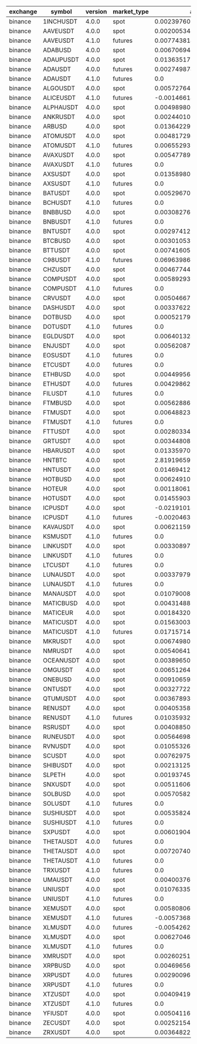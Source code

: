 | exchange | symbol | version | market_type | adg | closest_bkr | long | short |
|----------|--------|---------|-------------| --- | ----------- | ---- | ----- |
| binance | 1INCHUSDT | 4.0.0 | spot | 0.0023976068380391347 | 1.0 | True | False |
| binance | AAVEUSDT | 4.0.0 | spot | 0.0020053448424808273 | 1.0 | True | False |
| binance | AAVEUSDT | 4.1.0 | futures | 0.007743814041617281 | 0.23523533213458575 | True | False |
| binance | ADABUSD | 4.0.0 | spot | 0.006706944697521866 | 0.9994260821430768 | True | False |
| binance | ADAUPUSDT | 4.0.0 | spot | 0.013635173229322062 | 0.9995527787210017 | True | False |
| binance | ADAUSDT | 4.0.0 | futures | 0.0027498740957689893 | 1.0 | True | True |
| binance | ADAUSDT | 4.1.0 | futures | 0.0 | 0.056546951622072114 | True | False |
| binance | ALGOUSDT | 4.0.0 | spot | 0.005727642480697126 | 0.9995037210080362 | True | False |
| binance | ALICEUSDT | 4.1.0 | futures | -0.0014661438492251655 | 0.09811543379559932 | True | False |
| binance | ALPHAUSDT | 4.0.0 | spot | 0.00498980520159642 | 0.9999895486368269 | True | False |
| binance | ANKRUSDT | 4.0.0 | spot | 0.0024401017740582898 | 1.0 | True | False |
| binance | ARBUSD | 4.0.0 | spot | 0.013642290121292477 | 1.0 | True | False |
| binance | ATOMUSDT | 4.0.0 | spot | 0.004817294418739015 | 1.0 | True | False |
| binance | ATOMUSDT | 4.1.0 | futures | 0.006552931157965292 | 0.27122716635062794 | True | False |
| binance | AVAXUSDT | 4.0.0 | spot | 0.005477890346635705 | 1.0 | True | False |
| binance | AVAXUSDT | 4.1.0 | futures | 0.0 | 0.041018606895058846 | True | False |
| binance | AXSUSDT | 4.0.0 | spot | 0.013589809643070438 | 1.0 | True | False |
| binance | AXSUSDT | 4.1.0 | futures | 0.0 | 0.05895648744340688 | True | False |
| binance | BATUSDT | 4.0.0 | spot | 0.005296703053575769 | 0.9997016639466414 | True | False |
| binance | BCHUSDT | 4.1.0 | futures | 0.0 | 0.05933190387677646 | True | False |
| binance | BNBBUSD | 4.0.0 | spot | 0.0030827688546961607 | 0.999513848670165 | True | False |
| binance | BNBUSDT | 4.1.0 | futures | 0.0 | 0.015149740670450303 | True | False |
| binance | BNTUSDT | 4.0.0 | spot | 0.002974121731731616 | 1.0 | True | False |
| binance | BTCBUSD | 4.0.0 | spot | 0.0030105383216052495 | 1.0 | True | False |
| binance | BTTUSDT | 4.0.0 | spot | 0.007416057855059721 | 0.9996520965392531 | True | False |
| binance | C98USDT | 4.1.0 | futures | 0.06963986458612936 | 0.8192676396383246 | True | False |
| binance | CHZUSDT | 4.0.0 | spot | 0.004677441724223463 | 0.9992838754861437 | True | False |
| binance | COMPUSDT | 4.0.0 | spot | 0.005892938871251641 | 0.9993699400698123 | True | False |
| binance | COMPUSDT | 4.1.0 | futures | 0.0 | 0.05930253475551999 | True | False |
| binance | CRVUSDT | 4.0.0 | spot | 0.00504667872393072 | 0.9995587641398028 | True | False |
| binance | DASHUSDT | 4.0.0 | spot | 0.003376226716417019 | 1.0 | True | False |
| binance | DOTBUSD | 4.0.0 | spot | 0.0005217962486214756 | 1.0 | True | False |
| binance | DOTUSDT | 4.1.0 | futures | 0.0 | 0.053866930056324556 | True | False |
| binance | EGLDUSDT | 4.0.0 | spot | 0.006401324727268953 | 0.9994251128643428 | True | False |
| binance | ENJUSDT | 4.0.0 | spot | 0.0056208731138891466 | 1.0 | True | False |
| binance | EOSUSDT | 4.1.0 | futures | 0.0 | 0.059534273779218765 | True | False |
| binance | ETCUSDT | 4.0.0 | futures | 0.0 | 0.05932230391734765 | True | True |
| binance | ETHBUSD | 4.0.0 | spot | 0.004499564390767263 | 0.9992516924195711 | True | False |
| binance | ETHUSDT | 4.0.0 | futures | 0.0042986236777069475 | 0.3757087951010889 | True | True |
| binance | FILUSDT | 4.1.0 | futures | 0.0 | 0.057929611557373674 | True | False |
| binance | FTMBUSD | 4.0.0 | spot | 0.005628862458959327 | 1.0 | True | False |
| binance | FTMUSDT | 4.0.0 | spot | 0.0064882366788705514 | 0.9999282631086106 | True | False |
| binance | FTMUSDT | 4.1.0 | futures | 0.0 | 0.05584547458771839 | True | False |
| binance | FTTUSDT | 4.0.0 | spot | 0.0028033468897994407 | 1.0 | True | False |
| binance | GRTUSDT | 4.0.0 | spot | 0.0034480882099496846 | 1.0 | True | False |
| binance | HBARUSDT | 4.0.0 | spot | 0.013359705908314368 | 0.9993727717946025 | True | False |
| binance | HNTBTC | 4.0.0 | spot | 2.8191965930401963e-05 | 1.0 | True | False |
| binance | HNTUSDT | 4.0.0 | spot | 0.014694120188100568 | 0.9994328389489131 | True | False |
| binance | HOTBUSD | 4.0.0 | spot | 0.006249105082388295 | 0.9999264471530898 | True | False |
| binance | HOTEUR | 4.0.0 | spot | 0.001180612063650388 | 1.0 | True | False |
| binance | HOTUSDT | 4.0.0 | spot | 0.014559039570493981 | 0.9993541657603258 | True | False |
| binance | ICPUSDT | 4.0.0 | spot | -0.02191014550837722 | 0.9979751430364359 | True | False |
| binance | ICPUSDT | 4.1.0 | futures | -0.0020463285672641662 | 0.10996068937963452 | True | False |
| binance | KAVAUSDT | 4.0.0 | spot | 0.006211591387673687 | 0.9996733477623433 | True | False |
| binance | KSMUSDT | 4.1.0 | futures | 0.0 | 0.039095102028922385 | True | False |
| binance | LINKUSDT | 4.0.0 | spot | 0.003308977737521479 | 1.0 | True | False |
| binance | LINKUSDT | 4.1.0 | futures | 0.0 | 0.058351618750877375 | True | False |
| binance | LTCUSDT | 4.1.0 | futures | 0.0 | 0.05969257138458139 | True | False |
| binance | LUNAUSDT | 4.0.0 | spot | 0.0033797998302866894 | 1.0 | True | False |
| binance | LUNAUSDT | 4.1.0 | futures | 0.0 | 0.005728989378973574 | True | False |
| binance | MANAUSDT | 4.0.0 | spot | 0.010790086627597617 | 0.9996048608967835 | True | False |
| binance | MATICBUSD | 4.0.0 | spot | 0.004314887226200215 | 1.0 | True | False |
| binance | MATICEUR | 4.0.0 | spot | 0.001843203647497127 | 1.0 | True | False |
| binance | MATICUSDT | 4.0.0 | spot | 0.015630035184803104 | 0.998931030092483 | True | False |
| binance | MATICUSDT | 4.1.0 | futures | 0.01715714337351204 | 0.2675681513768437 | True | False |
| binance | MKRUSDT | 4.0.0 | spot | 0.006749806530222724 | 0.9996713592129561 | True | False |
| binance | NMRUSDT | 4.0.0 | spot | 0.005406417363905458 | 0.9993941317436896 | True | False |
| binance | OCEANUSDT | 4.0.0 | spot | 0.003896509054295061 | 1.0 | True | False |
| binance | OMGUSDT | 4.0.0 | spot | 0.006512645312516607 | 0.999440643149044 | True | False |
| binance | ONEBUSD | 4.0.0 | spot | 0.009106594926666212 | 0.9996221142521631 | True | False |
| binance | ONTUSDT | 4.0.0 | spot | 0.0032772275381525162 | 1.0 | True | False |
| binance | QTUMUSDT | 4.0.0 | spot | 0.003678934815580126 | 0.9996639736987186 | True | False |
| binance | RENUSDT | 4.0.0 | spot | 0.004053581063808931 | 1.0 | True | False |
| binance | RENUSDT | 4.1.0 | futures | 0.010359320451989396 | 0.375619673480492 | True | False |
| binance | RSRUSDT | 4.0.0 | spot | 0.004088500366073555 | 1.0 | True | False |
| binance | RUNEUSDT | 4.0.0 | spot | 0.005646982508157761 | 0.9993107675221764 | True | False |
| binance | RVNUSDT | 4.0.0 | spot | 0.01055326845171467 | 0.9998182355786767 | True | False |
| binance | SCUSDT | 4.0.0 | spot | 0.007629759691761384 | 0.9995067106856944 | True | False |
| binance | SHIBUSDT | 4.0.0 | spot | 0.0021312518871969832 | 0.9994086050382035 | True | False |
| binance | SLPETH | 4.0.0 | spot | 0.0019374579170294837 | 1.0 | True | False |
| binance | SNXUSDT | 4.0.0 | spot | 0.005116065834498418 | 0.9994114928892677 | True | False |
| binance | SOLBUSD | 4.0.0 | spot | 0.0057058267293588205 | 0.9991207693113794 | True | False |
| binance | SOLUSDT | 4.1.0 | futures | 0.0 | 0.05877951104669574 | True | False |
| binance | SUSHIUSDT | 4.0.0 | spot | 0.005358247674812633 | 0.9999950793711732 | True | False |
| binance | SUSHIUSDT | 4.1.0 | futures | 0.0 | 0.057543102552798646 | True | False |
| binance | SXPUSDT | 4.0.0 | spot | 0.006019040435505829 | 1.0 | True | False |
| binance | THETAUSDT | 4.0.0 | futures | 0.0 | 0.05983957517159699 | True | True |
| binance | THETAUSDT | 4.0.0 | spot | 0.007207408200801124 | 0.9996474346300115 | True | False |
| binance | THETAUSDT | 4.1.0 | futures | 0.0 | 0.03679548874592503 | True | False |
| binance | TRXUSDT | 4.1.0 | futures | 0.0 | 0.05506972632317828 | True | False |
| binance | UMAUSDT | 4.0.0 | spot | 0.004003760313523008 | 1.0 | True | False |
| binance | UNIUSDT | 4.0.0 | spot | 0.01076335895542635 | 0.9992714000811876 | True | False |
| binance | UNIUSDT | 4.1.0 | futures | 0.0 | 0.058706697465204606 | True | False |
| binance | XEMUSDT | 4.0.0 | spot | 0.0058080646141189796 | 0.9997414572437158 | True | False |
| binance | XEMUSDT | 4.1.0 | futures | -0.005736888389118344 | 0.0835937008542451 | True | False |
| binance | XLMUSDT | 4.0.0 | futures | -0.0054262629619246106 | 0.7557935613286378 | True | False |
| binance | XLMUSDT | 4.0.0 | spot | 0.00627046668469422 | 0.9992307644468763 | True | False |
| binance | XLMUSDT | 4.1.0 | futures | 0.0 | 0.056054685130006165 | True | False |
| binance | XMRUSDT | 4.0.0 | spot | 0.0026025181104600836 | 1.0 | True | False |
| binance | XRPBUSD | 4.0.0 | spot | 0.004696565284532772 | 0.9995744051729949 | True | False |
| binance | XRPUSDT | 4.0.0 | futures | 0.002900969286519395 | 1.0 | True | False |
| binance | XRPUSDT | 4.1.0 | futures | 0.0 | 0.056244912939456576 | True | False |
| binance | XTZUSDT | 4.0.0 | spot | 0.004094190430169009 | 0.9997296222811372 | True | False |
| binance | XTZUSDT | 4.1.0 | futures | 0.0 | 0.05553667910589028 | True | False |
| binance | YFIUSDT | 4.0.0 | spot | 0.005041168850387967 | 1.0 | True | False |
| binance | ZECUSDT | 4.0.0 | spot | 0.002521548232464088 | 0.9991447040377095 | True | False |
| binance | ZRXUSDT | 4.0.0 | spot | 0.0036482218593161253 | 1.0 | True | False |
